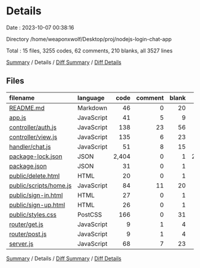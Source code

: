 # Details

Date : 2023-10-07 00:38:16

Directory /home/weaponxwolf/Desktop/proj/nodejs-login-chat-app

Total : 15 files,  3255 codes, 62 comments, 210 blanks, all 3527 lines

[Summary](results.md) / Details / [Diff Summary](diff.md) / [Diff Details](diff-details.md)

## Files
| filename | language | code | comment | blank | total |
| :--- | :--- | ---: | ---: | ---: | ---: |
| [README.md](/README.md) | Markdown | 46 | 0 | 20 | 66 |
| [app.js](/app.js) | JavaScript | 41 | 5 | 9 | 55 |
| [controller/auth.js](/controller/auth.js) | JavaScript | 138 | 23 | 56 | 217 |
| [controller/view.js](/controller/view.js) | JavaScript | 135 | 6 | 23 | 164 |
| [handler/chat.js](/handler/chat.js) | JavaScript | 51 | 8 | 15 | 74 |
| [package-lock.json](/package-lock.json) | JSON | 2,404 | 0 | 1 | 2,405 |
| [package.json](/package.json) | JSON | 31 | 0 | 1 | 32 |
| [public/delete.html](/public/delete.html) | HTML | 20 | 0 | 1 | 21 |
| [public/scripts/home.js](/public/scripts/home.js) | JavaScript | 84 | 11 | 20 | 115 |
| [public/sign-in.html](/public/sign-in.html) | HTML | 27 | 0 | 1 | 28 |
| [public/sign-up.html](/public/sign-up.html) | HTML | 26 | 0 | 1 | 27 |
| [public/styles.css](/public/styles.css) | PostCSS | 166 | 0 | 31 | 197 |
| [router/get.js](/router/get.js) | JavaScript | 9 | 1 | 4 | 14 |
| [router/post.js](/router/post.js) | JavaScript | 9 | 1 | 4 | 14 |
| [server.js](/server.js) | JavaScript | 68 | 7 | 23 | 98 |

[Summary](results.md) / Details / [Diff Summary](diff.md) / [Diff Details](diff-details.md)
